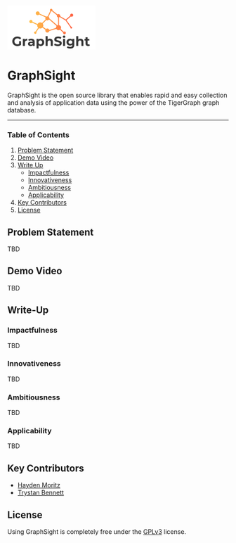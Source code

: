 ![RamseyTrusted Logo](./public/graph-sight-slim-logo.png)

# GraphSight

GraphSight is the open source library that enables rapid and easy collection and analysis of application data using the power of the TigerGraph graph database.

---

### Table of Contents

1. [Problem Statement](#problem-statement)
2. [Demo Video](#demo-video)
3. [Write Up](#write-up)
    - [Impactfulness](#impactfulness)
    - [Innovativeness](#innovativeness)
    - [Ambitiousness](#ambitiousness)
    - [Applicability](#applicability)
5. [Key Contributors](#key-contributors)
6. [License](#license)

## Problem Statement

TBD

## Demo Video

TBD

## Write-Up

### Impactfulness

TBD

### Innovativeness

TBD

### Ambitiousness

TBD

### Applicability

TBD

## Key Contributors

- [Hayden Moritz](https://github.com/MoritzHayden)
- [Trystan Bennett](https://github.com/tbenne10)

## License

Using GraphSight is completely free under the [GPLv3](https://www.gnu.org/licenses/quick-guide-gplv3.html) license.
